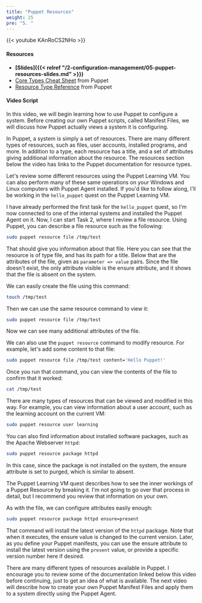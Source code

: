 ```yaml
---
title: "Puppet Resources"
weight: 25
pre: "5. "
---
```


{{< youtube KAnRoCS2NHo >}}

#### Resources

* **[Slides]({{< relref "/2-configuration-management/05-puppet-resources-slides.md" >}})**
* [Core Types Cheat Sheet](https://puppet.com/docs/puppet/latest/cheatsheet_core_types.html) from Puppet
* [Resource Type Reference](https://puppet.com/docs/puppet/latest/type.html) from Puppet

#### Video Script

In this video, we will begin learning how to use Puppet to configure a system. Before creating our own Puppet scripts, called Manifest Files, we will discuss how Puppet actually views a system it is configuring.

In Puppet, a system is simply a set of resources. There are many different types of resources, such as files, user accounts, installed programs, and more. In addition to a type, each resource has a title, and a set of attributes giving additional information about the resource. The resources section below the video has links to the Puppet documentation for resource types.

Let's review some different resources using the Puppet Learning VM. You can also perform many of these same operations on your Windows and Linux computers with Puppet Agent installed. If you'd like to follow along, I'll be working in the `hello_puppet` quest on the Puppet Learning VM.

I have already performed the first task for the `hello_puppet` quest, so I'm now connected to one of the internal systems and installed the Puppet Agent on it. Now, I can start Task 2, where I review a file resource. Using Puppet, you can describe a file resource such as the following:

```bash
sudo puppet resource file /tmp/test
```

That should give you information about that file. Here you can see that the resource is of type file, and has its path for a title. Below that are the attributes of the file, given as `parameter => value` pairs. Since the file doesn't exist, the only attribute visible is the ensure attribute, and it shows that the file is absent on the system.

We can easily create the file using this command:

```bash
touch /tmp/test
```

Then we can use the same resource command to view it:

```bash
sudo puppet resource file /tmp/test
```

Now we can see many additional attributes of the file.

We can also use the `puppet resource` command to modify resource. For example, let's add some content to that file:

```bash
sudo puppet resource file /tmp/test content='Hello Puppet!'
```

Once you run that command, you can view the contents of the file to confirm that it worked:

```bash
cat /tmp/test
```

There are many types of resources that can be viewed and modified in this way. For example, you can view information about a user account, such as the learning account on the current VM:

```bash
sudo puppet resource user learning
```

You can also find information about installed software packages, such as the Apache Webserver `httpd`:

```bash
sudo puppet resource package httpd
```

In this case, since the package is not installed on the system, the ensure attribute is set to purged, which is similar to absent.

The Puppet Learning VM quest describes how to see the inner workings of a Puppet Resource by breaking it. I'm not going to go over that process in detail, but I recommend you review that information on your own.

As with the file, we can configure attributes easily enough:

```bash
sudo puppet resource package httpd ensure=present
```

That command will install the latest version of the `httpd` package. Note that when it executes, the ensure value is changed to the current version. Later, as you define your Puppet manifests, you can use the ensure attribute to install the latest version using the `present` value, or provide a specific version number here if desired.

There are many different types of resources available in Puppet. I encourage you to review some of the documentation linked below this video before continuing, just to get an idea of what is available. The next video will describe how to create your own Puppet Manifest Files and apply them to a system directly using the Puppet Agent.

